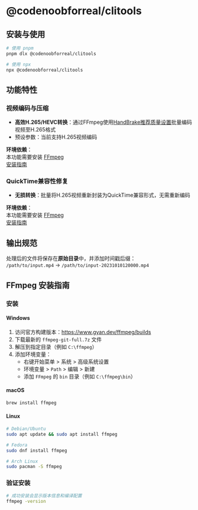 # @codenoobforreal/clitools

## 安装与使用

```bash
# 使用 pnpm
pnpm dlx @codenoobforreal/clitools

# 使用 npx
npx @codenoobforreal/clitools
```

## 功能特性

### 视频编码与压缩

- ​**高效H.265/HEVC转换**​：通过FFmpeg使用[HandBrake推荐质量设置](https://handbrake.fr/docs/en/1.9.0/workflow/adjust-quality.html)批量编码视频至H.265格式
- 预设参数：当前支持H.265视频编码

**环境依赖**​：  
本功能需要安装 [FFmpeg](https://ffmpeg.org)  
[安装指南](#ffmpeg-installation-guide)

### QuickTime兼容性修复

- ​**无损转换**​：批量将H.265视频重新封装为QuickTime兼容形式，无需重新编码

​**环境依赖**​：  
本功能需要安装 [FFmpeg](https://ffmpeg.org)  
[安装指南](#ffmpeg-installation-guide)

## 输出规范

处理后的文件将保存在**原始目录**中，并添加时间戳后缀：  
`/path/to/input.mp4` → `/path/to/input-20231010120000.mp4`

## FFmpeg 安装指南 <a id="ffmpeg-install-guide"></a>

### 安装

#### Windows

1. 访问官方构建版本：https://www.gyan.dev/ffmpeg/builds
2. 下载最新的 `ffmpeg-git-full.7z` 文件
3. 解压到指定目录（例如 `C:\ffmpeg`）
4. 添加环境变量：
   - 右键开始菜单 > 系统 > 高级系统设置
   - 环境变量 > `Path` > 编辑 > 新建
   - 添加 `FFmpeg` 的 `bin` 目录（例如 `C:\ffmpeg\bin`）

#### macOS

```bash
brew install ffmpeg
```

#### Linux

```bash
# Debian/Ubuntu
sudo apt update && sudo apt install ffmpeg

# Fedora
sudo dnf install ffmpeg

# Arch Linux
sudo pacman -S ffmpeg
```

### 验证安装

```bash
# 成功安装会显示版本信息和编译配置
ffmpeg -version
```
